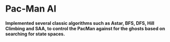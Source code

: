 # Pac-Man AI

#### Implemented several classic algorithms such as Astar, BFS, DFS, Hill Climbing and SAA, to control the PacMan against for the ghosts based on searching for state spaces. 
